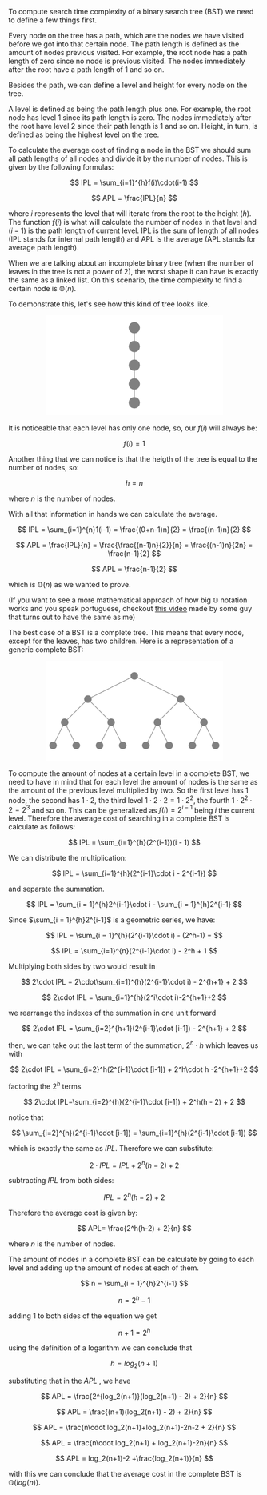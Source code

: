 To compute search time complexity of a binary search tree (BST) we need to define a few things first.

Every node on the tree has a path, which are the nodes we have visited before we got into that certain node. The path length is defined as the amount of nodes previous visited. For example, the root node has a path length of zero since no node is previous visited. The nodes immediately after the root have a path length of 1 and so on.

Besides the path, we can define a level and height for every node on the tree.

A level is defined as being the path length plus one. For example, the root node has level 1 since its path length is zero. The nodes immediately after the root have level 2 since their path length is 1 and so on.
Height, in turn, is defined as being the highest level on the tree.

To calculate the average cost of finding a node in the BST we should sum all path lengths of all nodes and divide it by the number of nodes. This is given by the following formulas:

$$
IPL = \sum_{i=1}^{h}f(i)\cdot(i-1)
$$

$$
APL = \frac{IPL}{n}
$$

where $i$ represents the level that will iterate from the root to the height ($h$). The function $f(i)$ is what will calculate the number of nodes in that level and $(i-1)$ is the path length of current level. IPL is the sum of length of all nodes (IPL stands for internal path length) and APL is the average (APL stands for average path length).

When we are talking about an incomplete binary tree (when the number of leaves in the tree is not a power of 2), the worst shape it can have is exactly the same as a linked list. On this scenario, the time complexity to find a certain node is $\mathbb{O}(n)$.

To demonstrate this, let's see how this kind of tree looks like.

<p align="center">
    <img
        src="media/images/binary-tree-shapes/WorstBinaryTreeShape_ManimCE_v0.18.1.png"
        alt="binary tree structured as a linked list" height="200"
    />
</p>

It is noticeable that each level has only one node, so, our $f(i)$ will always be:

$$
f(i) = 1
$$

Another thing that we can notice is that the heigth of the tree is equal to the number of nodes, so:

$$
h = n
$$

where $n$ is the number of nodes.

With all that information in hands we can calculate the average.

$$
IPL = \sum_{i=1}^{n}1(i-1) = \frac{(0+n-1)n}{2} = \frac{(n-1)n}{2}
$$

$$
APL = \frac{IPL}{n} = \frac{\frac{(n-1)n}{2}}{n} = \frac{(n-1)n}{2n} = \frac{n-1}{2}
$$

$$
APL = \frac{n-1}{2}
$$

which is $\mathbb{O}(n)$ as we wanted to prove.

(If you want to see a more mathematical approach of how big $\mathbb{O}$ notation works and you speak portuguese, checkout [this video](https://www.youtube.com/watch?v=miLF-hDeNzU) made by some guy that turns out to have the same as me)

The best case of a BST is a complete tree. This means that every node, except for the leaves, has two children. Here is a representation of a generic complete BST:

<p align="center">
    <img
        src="media/images/binary-tree-shapes/BestBinaryTreeShape_ManimCE_v0.18.1.png"
        height="200"
    />
</p>

To compute the amount of nodes at a certain level in a complete BST, we need to have in mind that for each level the amount of nodes is the same as the amount of the previous level multiplied by two. So the first level has $1$ node, the second has $1\cdot2$, the third level $1\cdot2\cdot2=1\cdot2^2$, the fourth $1\cdot2^2\cdot2 = 2^3$ and so on. This can be generalized as $f(i) = 2^{i-1}$ being $i$ the current level. Therefore the average cost of searching in a complete BST is calculate as follows:

$$
IPL = \sum_{i=1}^{h}(2^{i-1})(i - 1)
$$

We can distribute the multiplication:

$$
IPL = \sum_{i=1}^{h}(2^{i-1}\cdot i - 2^{i-1})
$$

and separate the summation.

$$
IPL = \sum_{i = 1}^{h}2^{i-1}\cdot i - \sum_{i = 1}^{h}2^{i-1}
$$

Since $\sum_{i = 1}^{h}2^{i-1}$ is a geometric series, we have:

$$
IPL = \sum_{i = 1}^{h}(2^{i-1}\cdot i) - (2^h-1) = 
$$

$$
IPL = \sum_{i=1}^{n}(2^{i-1}\cdot i) - 2^h + 1
$$

Multiplying both sides by two would result in

$$
2\cdot IPL = 2\cdot\sum_{i=1}^{h}(2^{i-1}\cdot i) - 2^{h+1} + 2
$$

$$
2\cdot IPL = \sum_{i=1}^{h}(2^i\cdot i)-2^{h+1}+2
$$

we rearrange the indexes of the summation in one unit forward

$$
2\cdot IPL = \sum_{i=2}^{h+1}(2^{i-1}\cdot [i-1]) - 2^{h+1} + 2
$$

then, we can take out the last term of the summation, $2^{h}\cdot h$
which leaves us with

$$
2\cdot IPL = \sum_{i=2}^h(2^{i-1}\cdot [i-1]) + 2^h\cdot h -2^{h+1}+2
$$

factoring the $2^h$ terms

$$
2\cdot IPL=\sum_{i=2}^{h}(2^{i-1}\cdot [i-1]) + 2^h(h - 2) + 2
$$

notice that 

$$
\sum_{i=2}^{h}(2^{i-1}\cdot [i-1]) = \sum_{i=1}^{h}(2^{i-1}\cdot [i-1])
$$

which is exactly the same as $IPL$. Therefore we can substitute:

$$
2\cdot IPL = IPL + 2^h(h-2) + 2
$$

subtracting $IPL$ from both sides:

$$
IPL = 2^h(h-2) +2
$$

Therefore the average cost is given by:

$$
APL= \frac{2^h(h-2) + 2}{n}
$$

where $n$ is the number of nodes.

The amount of nodes in a complete BST can be calculate by going to each level and adding up the amount of nodes at each of them.

$$
n = \sum_{i = 1}^{h}2^{i-1}
$$

$$
n = 2^h - 1
$$

adding $1$ to both sides of the equation we get

$$
n + 1 = 2^h
$$

using the definition of a logarithm we can conclude that

$$
h = log_2(n+1)
$$

substituting that in the $APL$ , we have

$$
APL = \frac{2^{log_2(n+1)}(log_2(n+1) - 2) + 2}{n}
$$

$$
APL = \frac{(n+1)(log_2(n+1) - 2) + 2}{n}
$$

$$
APL = \frac{n\cdot log_2(n+1)+log_2(n+1)-2n-2 + 2}{n}
$$

$$
APL = \frac{n\cdot log_2(n+1) + log_2(n+1)-2n}{n}
$$

$$
APL = log_2(n+1)-2 +\frac{log_2(n+1)}{n}
$$

with this we can conclude that the average cost in the complete BST is $\mathbb{O}(log(n))$.